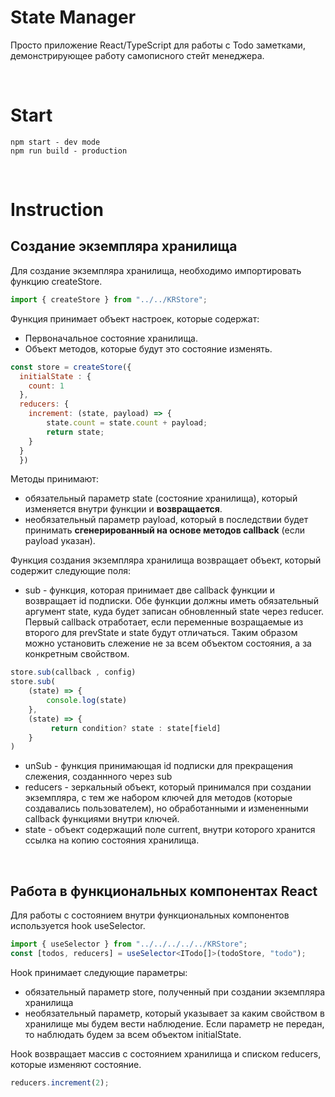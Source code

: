 # State Manager

Просто приложение React/TypeScript для работы с Todo заметками, демонстрирующее работу самописного стейт менеджера.

<br>

# Start

```
npm start - dev mode
npm run build - production
```

<br>

# Instruction

## Создание экземпляра хранилища

Для создание экземпляра хранилища, необходимо импортировать функцию createStore.

```TypeScript
import { createStore } from "../../KRStore";
```

Функция принимает объект настроек, которые содержат:

- Первоначальное состояние хранилища.
- Объект методов, которые будут это состояние изменять.

```JavaScript
const store = createStore({
  initialState : {
    count: 1
  },
  reducers: {
    increment: (state, payload) => {
        state.count = state.count + payload;
        return state;
    }
  }
  })
```

Методы принимают:

- обязательный параметр state (состояние хранилища), который изменяется внутри функции и <strong>возвращается</strong>.
- необязательный параметр payload, который в последствии будет принимать <strong>сгенерированный на основе методов callback</strong> (если payload указан).

Функция создания экземпляра хранилища возвращает объект, который содержит следующие поля:

- sub - функция, которая принимает две callback функции и возвращает id подписки. Обе функции должны иметь обязательный аргумент state, куда будет записан обновленный state через reducer. Первый callback отработает, если переменные возращаемые из второго для prevState и state будут отличаться. Таким образом можно установить слежение не за всем объектом состояния, а за конкретным свойством.

```JavaScript
store.sub(callback , config)
store.sub(
    (state) => {
        console.log(state)
    },
    (state) => {
         return condition? state : state[field]
    }
)
```

- unSub - функция принимающая id подписки для прекращения слежения, созданнного через sub
- reducers - зеркальный объект, который принимался при создании экземпляра, с тем же набором ключей для методов (которые создавались пользователем), но обработанными и измененными callback функциями внутри ключей.
- state - объект содержащий поле current, внутри которого хранится ссылка на копию состояния хранилища.

<br>

## Работа в функциональных компонентах React

Для работы с состоянием внутри функциональных компонентов используется hook useSelector.

```TypeScript
import { useSelector } from "../../../../../KRStore";
const [todos, reducers] = useSelector<ITodo[]>(todoStore, "todo");
```

Hook принимает следующие параметры:

- обязательный параметр store, полученный при создании экземпляра хранилища
- необязательный параметр, который указывает за каким свойством в хранилище мы будем вести наблюдение. Если параметр не передан, то наблюдать будем за всем объектом initialState.

Hook возвращает массив с состоянием хранилища и списком reducers, которые изменяют состояние.

```TypeScript
reducers.increment(2);
```
